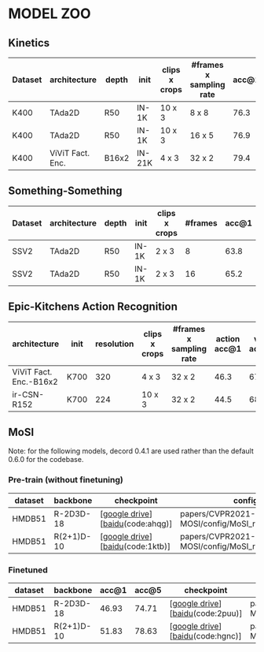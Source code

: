 # MODEL ZOO

## Kinetics

| Dataset | architecture | depth | init | clips x crops | #frames x sampling rate | acc@1 | acc@5 | checkpoint | config |
| ------------ | ------------ | ------------ | ------------ | ------------ | ------------ | ------------ | ------------ | ------------ | ------------ |
| K400 | TAda2D | R50 | IN-1K | 10 x 3 | 8 x 8 | 76.3 | 92.4 | [[google drive](https://drive.google.com/file/d/1-_Yek3lFYpgahU2Q2ITON4rgqm5Voj2E/view?usp=sharing)][[baidu](https://pan.baidu.com/s/1CzJ82frDeH8P4L55aZdZ-Q)(code:jp7d)] | configs/models/tada_r50_k400.py |
| K400 | TAda2D | R50 | IN-1K | 10 x 3 | 16 x 5 | 76.9 | 92.7 | [[google drive](https://drive.google.com/file/d/1Phj2mSna27Gv46tJzjw4a51_qum1HW6x/view?usp=sharing)][[baidu](https://pan.baidu.com/s/1GQZmB_ZKwq1NjmVooICa2w)(code:buww)] | configs/models/tada_r50_k400.py |
| K400 | ViViT Fact. Enc. | B16x2 | IN-21K | 4 x 3 | 32 x 2 | 79.4 | 94.0 | [[google drive](https://drive.google.com/file/d/1xD4uij9DmZojnl1xuWBa-gwm5hUZxDc7/view?usp=sharing)][[baidu](https://pan.baidu.com/s/1iVjKjEMm-6ymUd15ZNqvXw)(code:1t51)] | configs/models/vivit_fac_enc_b16x2_k400.py |

## Something-Something
| Dataset | architecture | depth | init | clips x crops | #frames | acc@1 | acc@5 | checkpoint | config |
| ------------ | ------------ | ------------ | ------------ | ------------ | ------------ | ------------ | ------------ | ------------ | ------------ |
| SSV2 | TAda2D | R50 | IN-1K | 2 x 3 | 8 | 63.8 | 87.7 | [[google drive](https://drive.google.com/file/d/1_OwuPjnVXNoOjkQ2q0NcmSWxCZJGgFTf/view?usp=sharing)][[baidu](https://pan.baidu.com/s/1ITcHcYL6RCN2C7TP_v6cRg)(code:su94)] | configs/models/tada_r50_ssv2.py | 
| SSV2 | TAda2D | R50 | IN-1K | 2 x 3 | 16 | 65.2 | 89.1 | [[google drive](https://drive.google.com/file/d/1mwINu9ZFUMk1bHt47Xq9CDNnb07PCkG7/view?usp=sharing)][[baidu](https://pan.baidu.com/s/1hXKpTSSpoVDBWpHWhKgjTg)(code:k03n)] | configs/models/tada_r50_ssv2.py | 

## Epic-Kitchens Action Recognition

| architecture | init | resolution | clips x crops | #frames x sampling rate | action acc@1 | verb acc@1 | noun acc@1 | checkpoint | config |
| ------------ | ------------ | ------------ | ------------ | ------------ | ------------ | ------------ | ------------ | ------------ | ------------ | 
| ViViT Fact. Enc.-B16x2 | K700 | 320 | 4 x 3 | 32 x 2 | 46.3 | 67.4 | 58.9 | [[google drive](https://drive.google.com/file/d/1ELvwZYeqdsPmDcX1v7_RbFqbQnvHt9sB/view?usp=sharing)][[baidu](https://pan.baidu.com/s/1zOtIAY6neFshmkPR9SuX8g)(code:rinh)] | configs/models/vivit_fac_enc_b16x2_ek100.py |
| ir-CSN-R152 | K700 | 224 | 10 x 3 | 32 x 2 | 44.5 | 68.4 | 55.9 | [[google drive](https://drive.google.com/file/d/1YEIhijzN2aFXyfDL34WB6Q9strYP7WaU/view?usp=sharing)][[baidu](https://pan.baidu.com/s/1swVIBJInQ75dUZKV-OJwlg)(code:s0uj)] | configs/models/ir-csn_r152_ek100.py | 


## MoSI
Note: for the following models, decord 0.4.1 are used rather than the default 0.6.0 for the codebase.

### Pre-train (without finetuning)
| dataset | backbone | checkpoint | config |
| ------- | -------- | ---------- | ------ |
| HMDB51  | R-2D3D-18 | [[google drive](https://drive.google.com/file/d/18wnkUdekhaHGGghjtd77857RA0Ame4oo/view?usp=sharing)][[baidu](https://pan.baidu.com/s/1X3P4jQyuw2AWP-uRgw3YAA)(code:ahqg)]| papers/CVPR2021-MOSI/config/MoSI_r2d3d_hmdb.py |
| HMDB51  | R(2+1)D-10 | [[google drive](https://drive.google.com/file/d/1dbBF0cokI_nCnKaImvXurtYuRQt1jkit/view?usp=sharing)][[baidu](https://pan.baidu.com/s/1K8GyPIkG9KbDnQqi65ObFQ)(code:1ktb)]| papers/CVPR2021-MOSI/config/MoSI_r2p1d_hmdb.py |

### Finetuned
| dataset | backbone | acc@1 | acc@5 | checkpoint | config |
| ------- | -------- | ----- | ----- | ---------- | ------ |
| HMDB51  | R-2D3D-18 | 46.93 | 74.71 | [[google drive](https://drive.google.com/file/d/1A77b3uwxWwlCj0rm7uQcn6m0-uVCUeWQ/view?usp=sharing)][[baidu](https://pan.baidu.com/s/1LfO1fvQ2DD1uoRfS2MH6dA)(code:2puu)]| papers/CVPR2021-MOSI/config/Finetune_r2d3d_hmdb.py | 
| HMDB51  | R(2+1)D-10 | 51.83 | 78.63 | [[google drive](https://drive.google.com/file/d/1OOkooh6_GNsyF_1EolgboN9MFE0O2N2n/view?usp=sharing)][[baidu](https://pan.baidu.com/s/1IhkUv7q7w0JW1ZyuBYgrBA)(code:hgnc)]| papers/CVPR2021-MOSI/config/Finetune_r2p1d_hmdb.py |
